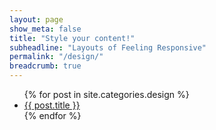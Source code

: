 ```yaml
---
layout: page
show_meta: false
title: "Style your content!"
subheadline: "Layouts of Feeling Responsive"
permalink: "/design/"
breadcrumb: true
---
```

<ul>
    {% for post in site.categories.design %}
    <li><a href="{{ site.url }}{{ site.baseurl }}{{ post.url }}">{{ post.title }}</a></li>
    {% endfor %}
</ul>
